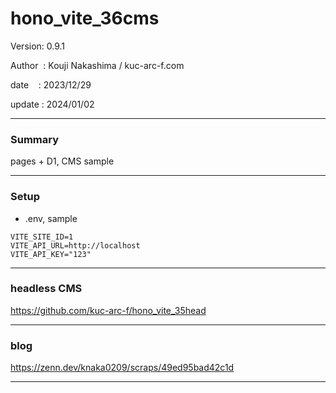 ﻿# hono_vite_36cms

 Version: 0.9.1

 Author  : Kouji Nakashima / kuc-arc-f.com

 date    : 2023/12/29

 update  : 2024/01/02 
***
### Summary

pages + D1, CMS sample

***
### Setup

* .env, sample

```
VITE_SITE_ID=1
VITE_API_URL=http://localhost
VITE_API_KEY="123"
```

***
### headless CMS

https://github.com/kuc-arc-f/hono_vite_35head

***
### blog 

https://zenn.dev/knaka0209/scraps/49ed95bad42c1d

***

